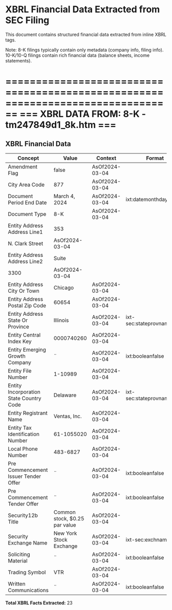 # XBRL Financial Data Extracted from SEC Filing

This document contains structured financial data extracted from inline XBRL tags.

Note: 8-K filings typically contain only metadata (company info, filing info).
      10-K/10-Q filings contain rich financial data (balance sheets, income statements).


================================================================================
=== XBRL DATA FROM: 8-K - tm247849d1_8k.htm ===
================================================================================

## XBRL Financial Data

| Concept | Value | Context | Format |
|---------|-------|---------|--------|
| Amendment Flag | false | AsOf2024-03-04 |  |
| City Area Code | 877 | AsOf2024-03-04 |  |
| Document Period End Date | March 4, 2024 | AsOf2024-03-04 | ixt:datemonthdayyearen |
| Document Type | 8-K | AsOf2024-03-04 |  |
| Entity Address Address Line1 | 353
    N. Clark Street | AsOf2024-03-04 |  |
| Entity Address Address Line2 | Suite
    3300 | AsOf2024-03-04 |  |
| Entity Address City Or Town | Chicago | AsOf2024-03-04 |  |
| Entity Address Postal Zip Code | 60654 | AsOf2024-03-04 |  |
| Entity Address State Or Province | Illinois | AsOf2024-03-04 | ixt-sec:stateprovnameen |
| Entity Central Index Key | 0000740260 | AsOf2024-03-04 |  |
| Entity Emerging Growth Company | ¨ | AsOf2024-03-04 | ixt:booleanfalse |
| Entity File Number | 1-10989 | AsOf2024-03-04 |  |
| Entity Incorporation State Country Code | Delaware | AsOf2024-03-04 | ixt-sec:stateprovnameen |
| Entity Registrant Name | Ventas, Inc. | AsOf2024-03-04 |  |
| Entity Tax Identification Number | 61-1055020 | AsOf2024-03-04 |  |
| Local Phone Number | 483-6827 | AsOf2024-03-04 |  |
| Pre Commencement Issuer Tender Offer | ¨ | AsOf2024-03-04 | ixt:booleanfalse |
| Pre Commencement Tender Offer | ¨ | AsOf2024-03-04 | ixt:booleanfalse |
| Security12b Title | Common stock, $0.25 par value | AsOf2024-03-04 |  |
| Security Exchange Name | New York Stock Exchange | AsOf2024-03-04 | ixt-sec:exchnameen |
| Soliciting Material | ¨ | AsOf2024-03-04 | ixt:booleanfalse |
| Trading Symbol | VTR | AsOf2024-03-04 |  |
| Written Communications | ¨ | AsOf2024-03-04 | ixt:booleanfalse |

**Total XBRL Facts Extracted:** 23


